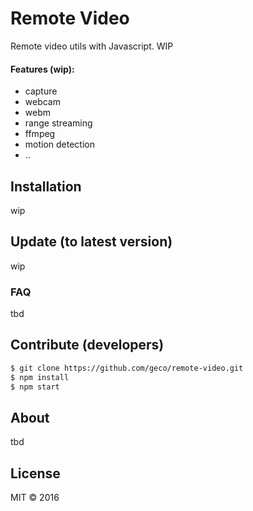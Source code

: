 # Remote Video
Remote video utils with Javascript.
WIP



#### Features (wip):
- capture
- webcam
- webm
- range streaming
- ffmpeg
- motion detection
- ..


## Installation
wip

## Update (to latest version)
wip

### FAQ
tbd

## Contribute (developers)
```sh
$ git clone https://github.com/geco/remote-video.git
$ npm install
$ npm start
```

## About
tbd

## License
MIT &copy; 2016
